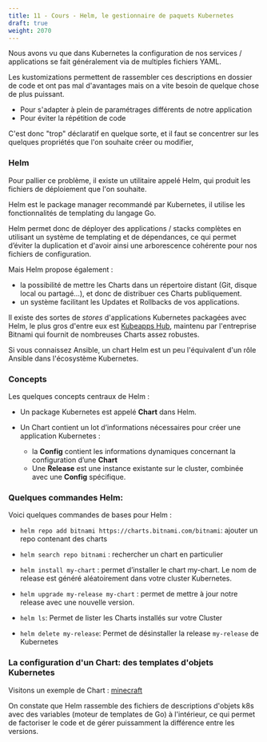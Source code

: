 ```yaml
---
title: 11 - Cours - Helm, le gestionnaire de paquets Kubernetes
draft: true
weight: 2070
---
```



Nous avons vu que dans Kubernetes la configuration de nos services / applications se fait généralement via de multiples fichiers YAML.

Les kustomizations permettent de rassembler ces descriptions en dossier de code et ont pas mal d'avantages mais on a vite besoin de quelque chose de plus puissant.

- Pour s'adapter à plein de paramétrages différents de notre application
- Pour éviter la répétition de code

C'est donc "trop" déclaratif en quelque sorte, et il faut se concentrer sur les quelques propriétés que l'on souhaite créer ou modifier,

### Helm

Pour pallier ce problème, il existe un utilitaire appelé Helm, qui produit les fichiers de déploiement que l'on souhaite.

Helm est le package manager recommandé par Kubernetes, il utilise les fonctionnalités de templating du langage Go.

Helm permet donc de déployer des applications / stacks complètes en utilisant un système de templating et de dépendances, ce qui permet d’éviter la duplication et d'avoir ainsi une arborescence cohérente pour nos fichiers de configuration.

Mais Helm propose également :

  - la possibilité de mettre les Charts dans un répertoire distant (Git, disque local ou partagé…), et donc de distribuer ces Charts publiquement.
  - un système facilitant les Updates et Rollbacks de vos applications.

Il existe des sortes de *stores* d'applications Kubernetes packagées avec Helm, le plus gros d'entre eux est [Kubeapps Hub](https://hub.kubeapps.com/), maintenu par l'entreprise Bitnami qui fournit de nombreuses Charts assez robustes.

Si vous connaissez Ansible, un chart Helm est un peu l'équivalent d'un rôle Ansible dans l'écosystème Kubernetes.

### Concepts

Les quelques concepts centraux de Helm :

- Un package Kubernetes est appelé **Chart** dans Helm.

- Un Chart contient un lot d’informations nécessaires pour créer une application Kubernetes :
  - la **Config** contient les informations dynamiques concernant la configuration d’une **Chart**
  - Une **Release** est une instance existante sur le cluster, combinée avec une **Config** spécifique.

### Quelques commandes Helm:

Voici quelques commandes de bases pour Helm :

- `helm repo add bitnami https://charts.bitnami.com/bitnami`: ajouter un repo contenant des charts

- `helm search repo bitnami` : rechercher un chart en particulier

- `helm install my-chart` : permet d’installer le chart my-chart. Le nom de release est généré aléatoirement dans votre cluster Kubernetes.

- `helm upgrade my-release my-chart` : permet de mettre à jour notre release avec une nouvelle version.

- `helm ls`: Permet de lister les Charts installés sur votre Cluster

- `helm delete my-release`: Permet de désinstaller la release `my-release` de Kubernetes

### La configuration d'un Chart: des templates d'objets Kubernetes

Visitons un exemple de Chart : [minecraft](https://github.com/helm/charts/tree/master/stable/minecraft/templates)

On constate que Helm rassemble des fichiers de descriptions d'objets k8s avec des variables (moteur de templates de Go) à l'intérieur, ce qui permet de factoriser le code et de gérer puissamment la différence entre les versions.

